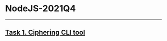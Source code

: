 # NodeJS-2021Q4
***
## [Task 1. Ciphering CLI tool](https://github.com/ShaggyRobot/NodeJS-2021Q4/tree/Ciphering-CLI-tool)